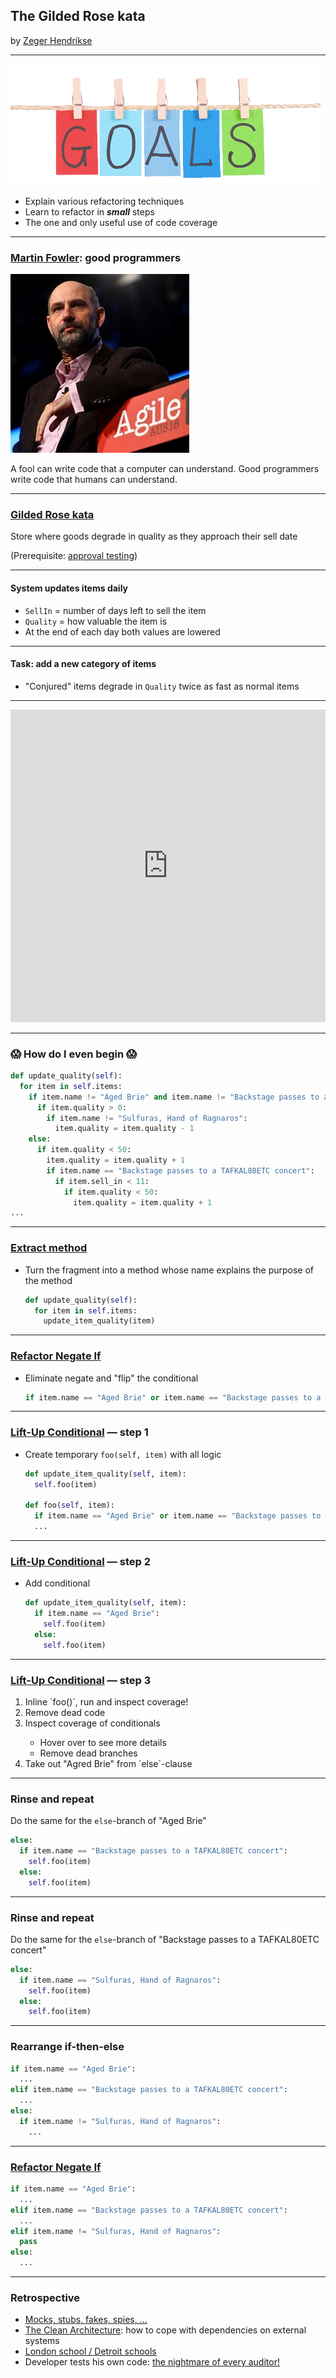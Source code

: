## The Gilded Rose kata

by [Zeger Hendrikse](https://www.it-essence.nl/)

---
![Goals](./images/goals.png)
<ul>
<div>
<li>Explain various refactoring techniques</li>
</div> 
<div class="fragment">
<li>Learn to refactor in <em><b>small</b></em> steps</li>
</div> 
<div class="fragment">
<li>The one and only useful use of code coverage</li>
</div> 
</ul>

---

### [Martin Fowler](https://martinfowler.com/): good programmers

![Martin Fowler](./images/fowler.jpg)

A fool can write code that a computer can understand.
Good programmers write code that humans can understand.

---

### [Gilded Rose kata](https://github.com/emilybache/GildedRose-Refactoring-Kata)

Store where goods degrade in quality as they approach their sell date

(Prerequisite: [approval testing](../approval-testing/slides.md))

---

#### System updates items daily

* `SellIn` = number of days left to sell the item
* `Quality` = how valuable the item is
* At the end of each day both values are lowered

---

#### Task: add a new category of items

* "Conjured" items degrade in `Quality` twice as fast as normal items

---

<iframe frameborder="0" width="100%" height="500px" src="https://replit.com/@zwh/GildedRosePython?lite=false"></iframe>

---

### 😱 How do I even begin 😱 

```python
def update_quality(self):
  for item in self.items:
    if item.name != "Aged Brie" and item.name != "Backstage passes to a TAFKAL80ETC concert":
      if item.quality > 0:
        if item.name != "Sulfuras, Hand of Ragnaros":
          item.quality = item.quality - 1
    else:
      if item.quality < 50:
        item.quality = item.quality + 1
        if item.name == "Backstage passes to a TAFKAL80ETC concert":
          if item.sell_in < 11:
            if item.quality < 50:
              item.quality = item.quality + 1
...
```
---

### [Extract method](https://wiki.c2.com/?ExtractMethod)

- Turn the fragment into a method whose name explains the purpose of the method

  ```python
  def update_quality(self):
    for item in self.items:
      update_item_quality(item)
  ```

---

### [Refactor Negate If](https://wiki.c2.com/?RefactorNegateIf)

- Eliminate negate and "flip" the conditional

  ```python
  if item.name == "Aged Brie" or item.name == "Backstage passes to a TAFKAL80ETC concert":
  ```
---

### [Lift-Up Conditional](https://www.eficode.com/blog/advanced-testing-refactoring-techniques-2) &mdash; step 1

- Create temporary `foo(self, item)` with all logic

  ```python
  def update_item_quality(self, item):
    self.foo(item)

  def foo(self, item):
    if item.name == "Aged Brie" or item.name == "Backstage passes to a TAFKAL80ETC concert":
    ...
  ```
---

### [Lift-Up Conditional](https://www.eficode.com/blog/advanced-testing-refactoring-techniques-2) &mdash; step 2
  
- Add conditional

  ```python
  def update_item_quality(self, item):
    if item.name == "Aged Brie":
      self.foo(item)
    else: 
      self.foo(item)
  ```

---

### [Lift-Up Conditional](https://www.eficode.com/blog/advanced-testing-refactoring-techniques-2) &mdash; step 3
  
<ol>
<div>
<li>Inline `foo()`, run and inspect coverage!</li>
</div>
<div class="fragment">
<li>Remove dead code</li>
</div>
<div class="fragment">
<li>Inspect coverage of conditionals</li>
  <ul>
    <li>Hover over to see more details</li>
    <li>Remove dead branches</li>
  </ul>
</div>
<div class="fragment">
<li>Take out "Agred Brie" from `else`-clause</li>
</div>
</ol>

---

### Rinse and repeat 

Do the same for the `else`-branch of "Aged Brie"

```python
else:
  if item.name == "Backstage passes to a TAFKAL80ETC concert":
    self.foo(item)
  else:
    self.foo(item)
```

---

### Rinse and repeat 

Do the same for the `else`-branch of "Backstage passes to a TAFKAL80ETC concert"

```python
else:
  if item.name == "Sulfuras, Hand of Ragnaros":
    self.foo(item)
  else:
    self.foo(item)
```

---

### Rearrange if-then-else

```python
if item.name == "Aged Brie":
  ...
elif item.name == "Backstage passes to a TAFKAL80ETC concert":
  ...
else:
  if item.name != "Sulfuras, Hand of Ragnaros":
    ...
```

---

### [Refactor Negate If](https://wiki.c2.com/?RefactorNegateIf)

```python
if item.name == "Aged Brie":
  ...
elif item.name == "Backstage passes to a TAFKAL80ETC concert":
  ...
elif item.name != "Sulfuras, Hand of Ragnaros":
  pass
else:
  ...

```

---

### Retrospective

<ul>
<div>
<li><a href="https://martinfowler.com/articles/mocksArentStubs.html">Mocks, stubs, fakes, spies, ...</a></li>
</div>
<div class="fragment">
<li><a href="https://khalilstemmler.com/articles/software-design-architecture/organizing-app-logic/">The Clean Architecture</a>: how to cope with dependencies on external systems</li>
</div>
<div class="fragment">
<li><a href="https://blog.devgenius.io/detroit-and-london-schools-of-test-driven-development-3d2f8dca71e5">London school / Detroit schools</a></li>
</div>
<div class="fragment">
<li>Developer tests his own code: <a href="../four-eyes/index.html">the nightmare of every auditor!</a></li>
</div>
</ul>

